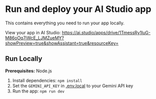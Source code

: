 # Run and deploy your AI Studio app

This contains everything you need to run your app locally.

View your app in AI Studio: https://ai.studio/apps/drive/1TmessRy1luG-M86oOq7iWcE_LJMZueMY?showPreview=true&showAssistant=true&resourceKey=

## Run Locally

**Prerequisites:**  Node.js


1. Install dependencies:
   `npm install`
2. Set the `GEMINI_API_KEY` in [.env.local](.env.local) to your Gemini API key
3. Run the app:
   `npm run dev`

